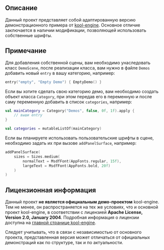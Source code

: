 ## Описание

Данный проект представляет собой адаптированную версию демонстрационного примера от [kool-engine](https://github.com/kool-engine/kool/tree/main/kool-demo/src/commonMain/kotlin/de/fabmax/kool/demo). Основное отличие заключается в наличии модификации, позволяющей использовать собственные шрифты.

## Примечание

Для добавления собственной сцены, вам необходимо унаследовать класс `DemoScene`, после реализации класса, вам нужно в файле `Demos` добавить новый `entry` в вашу категорию, например:

```kotlin
entry("empty", "Empty Demo") { EmptyDemo() }
```

Если вы хотите сделать свою категорию демо, вам необходимо создать объект класса `Category`, при этом передав его в переменную и после саму переменную добавить в список `categories`, например:
```kotlin
val mainCategory = Category("Demos", false, 0f, 1f).apply {
    // выши entry
}

val categories = mutableListOf(mainCategory)
```

Если вы планируете использовать пользовательские шрифты в сцене, необходимо задать их при вызове `addPanelSurface`, например:

```kotlin
addPanelSurface(
    sizes = Sizes.medium(
        normalText = MsdfFont(AppFonts.regular, 15f),
        largeText = MsdfFont(AppFonts.bold, 20f)
    )
)
```

## Лицензионная информация

Данный проект **не является официальным демо-проектом** kool-engine. Тем не менее, он распространяется на тех же условиях, что и основной проект kool-engine, в соответствии с лицензией **Apache License, Version 2.0, January 2004**. Подробная информация о лицензии доступна на [главной странице kool-engine](https://github.com/kool-engine/kool).

Следует учитывать, что в связи с независимостью от основного проекта, представленная версия может отличаться от официальных демонстраций как по структуре, так и по актуальности.

